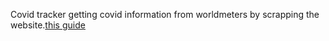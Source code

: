 Covid tracker getting covid information from worldmeters by scrapping the website.<a href="https://guides.github.com/activities/contributing-to-open-source/">this guide</a>
